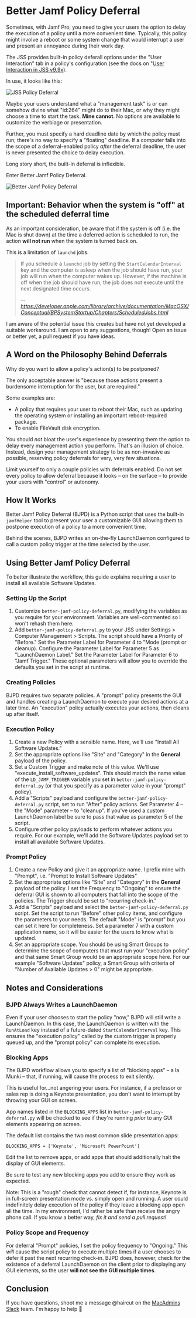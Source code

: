 # Better Jamf Policy Deferral

Sometimes, with Jamf Pro, you need to give your users the option to delay the
execution of a policy until a more convenient time. Typically, this policy might
involve a reboot or some system change that would interrupt a user and present an
annoyance during their work day.

The JSS provides built-in policy deferall options under the "User Interaction"
tab in a policy's configuration (see the docs on "[User Interaction in JSS v9.9x](http://docs.jamf.com/9.9/casper-suite/administrator-guide/User_Interaction.html)).

In use, it looks like this:

![JSS Policy Deferral](https://haircut.keybase.pub/github/better-jamf-policy-deferral/management-task.png)

Maybe your users understand what a "management task" is or can somehow divine
what "id:264" might do to their Mac, or why they might choose a time to start
the task. **Mine cannot**. No options are available to customize the verbiage
or presentation. 

Further, you must specify a hard deadline date by which the policy must run; 
there's no way to specify a "floating" deadline. If a computer falls into the 
scope of a deferral-enabled policy _after_ the deferral deadline, the user is
never presented the choice to delay execution.

Long story short, the built-in deferral is inflexible.

Enter Better Jamf Policy Deferral.

![Better Jamf Policy Deferral](https://haircut.keybase.pub/github/better-jamf-policy-deferral/better-policy-deferment.gif)

## Important: Behavior when the system is "off" at the scheduled deferral time

As an important consideration, be aware that if the system is off (i.e. the Mac
is shut down) at the time a deferred action is scheduled to run, the action 
**will not run** when the system is turned back on.

This is a limitation of `launchd` jobs.

> If you schedule a `launchd` job by setting the `StartCalendarInterval` key and 
> the computer is asleep when the job should have run, your job will run when 
> the computer wakes up. However, if the machine is off when the job should 
> have run, the job does not execute until the next designated time occurs.
> 
> -- <cite>https://developer.apple.com/library/archive/documentation/MacOSX/Conceptual/BPSystemStartup/Chapters/ScheduledJobs.html</cite>

I am aware of the potential issue this creates but have not yet developed
a suitable workaround. I am open to any suggestions, though! Open an issue
or better yet, a pull request if you have ideas.

## A Word on the Philosophy Behind Deferrals

Why do you want to allow a policy's action(s) to be postponed?

The only acceptable answer is "because those actions present a burdensome
interruption for the user, but are required."

Some examples are:

- A policy that requires your user to reboot their Mac, such as updating the 
  operating system or installing an important reboot-required package.
- To enable FileVault disk encryption.

You should _not_ bloat the user's experience by presenting them the option to 
delay every management action you perform. That's an illusion of choice. Instead,
design your management strategy to be as non-invasive as possible, reserving
policy deferrals for very, very few situations.

Limit yourself to only a couple policies with deferrals enabled. Do not set every
policy to allow deferral because it looks – on the surface – to provide your users
with "control" or autonomy.

## How It Works

Better Jamf Policy Deferral (BJPD) is a Python script that uses the built-in `jamfHelper`
tool to present your user a customizable GUI allowing them to postpone execution
of a policy to a more convenient time.

Behind the scenes, BJPD writes an on-the-fly LaunchDaemon configured to call a
custom policy trigger at the time selected by the user.

## Using Better Jamf Policy Deferral

To better illustrate the workflow, this guide explains requiring a user to install
all available Software Updates.

### Setting Up the Script

1. Customize `better-jamf-policy-deferral.py`, modifying the variables as you
   require for your environment. Variables are well-commented so I won't rehash
   them here. 
2. Add `better-jamf-policy-deferral.py` to your JSS under Settings > Computer 
   Management > Scripts. The script should have a Priority of "Before." Set the
   Parameter Label for Parameter 4 to "Mode (prompt or cleanup).
   Configure the Parameter Label for Parameter 5 as "LaunchDaemon Label." Set 
   the Parameter Label for Parameter 6 to "Jamf Trigger." These optional 
   parameters will allow you to override the defaults you set in the script at
   runtime.

### Creating Policies

BJPD requires two separate policies. A "prompt" policy presents the GUI and handles
creating a LaunchDaemon to execute your desired actions at a later time. An
"execution" policy actually executes your actions, then cleans up after itself.

### Execution Policy

1. Create a new Policy with a sensible name. Here, we'll use "Install All Software
   Updates."
2. Set the appropriate options like "Site" and "Category" in the **General** payload
   of the policy.
3. Set a Custom Trigger and make note of this value. We'll use "execute_install_software_updates".
   This should match the name value of the `LD_JAMF_TRIGGER` variable you set in
   `better-jamf-policy-deferral.py` (or that you specify as a parameter value in
   your "prompt" policy).
4. Add a "Scripts" payload and configure the `better-jamf-policy-deferral.py`
   script, set to run "After" policy actions. Set Parameter 4 – the "Mode" 
   parameter – to "cleanup". If you've used a custom LaunchDaemon
   label be sure to pass that value as parameter 5 of the script.
5. Configure other policy payloads to perform whatever actions you require. For
   our example, we'll add the Software Updates payload set to install all 
   available Software Updates. 


### Prompt Policy

1. Create a new Policy and give it an appropriate name. I prefix mine with "Prompt", 
   i.e. "Prompt to Install Software Updates"
2. Set the appropriate options like "Site" and "Category" in the **General** payload
   of the policy. I set the Frequency to "Ongoing" to ensure the deferral GUI is
   shown to all computers that fall into the scope of the policies. The Trigger
   should be set to "recurring check-in."
3. Add a "Scripts" payload and select the `better-jamf-policy-deferral.py` script.
   Set the script to run "Before" other policy items, and configure the parameters
   to your needs. The default "Mode" is "prompt" but you can set it here for
   completeness.
   Set a parameter 7 with a custom application name, so it will be easier for the users to know
   what is updated.
4. Set an appropriate scope. You should be using Smart Groups to determine the 
   scope of computers that must run your "execution policy" and that same Smart
   Group would be an appropriate scope here. For our example "Software Updates"
   policy, a Smart Group with criteria of "Number of Available Updates > 0" 
   might be appropriate.

## Notes and Considerations

### BJPD Always Writes a LaunchDaemon

Even if your user chooses to start the policy "now," BJPD will still write a 
LaunchDaemon. In this case, the LaunchDaemon is written with the `RunAtLoad`
key instead of a future-dated `StartCalendarInterval` key. This ensures the
"execution policy" called by the custom trigger is properly queued up, and the
"prompt policy" can complete its execution.

### Blocking Apps
The BJPD workflow allows you to specify a list of "blocking apps" – a la Munki – 
that, if running, will cause the process to exit silently.

This is useful for...not angering your users. For instance, if a professor or
sales rep is doing a Keynote presentation, you don't want to interrupt by 
throwing your GUI on screen.

App names listed in the `BLOCKING_APPS` list in `better-jamf-policy-deferral.py`
will be checked to see if they're running _prior_ to any GUI elements appearing
on screen.

The default list contains the two most common slide presentation apps:

`BLOCKING_APPS = ['Keynote', 'Microsoft PowerPoint']`

Edit the list to remove apps, or add apps that should additionally halt the
display of GUI elements.

Be sure to test any new blocking apps you add to ensure they work as expected.

Note: This is a "rough" check that cannot detect if, for instance, Keynote is in
full-screen presentation mode vs. simply open and running. A user could indefinitely
delay execution of the policy if they leave a blocking app open all the time.
In my environment, I'd rather be safe than receive the angry phone call. If you
know a better way, _fix it and send a pull request!_

### Policy Scope and Frequency

For deferral "Prompt" policies, I set the policy frequency to "Ongoing." This
_will_ cause the script policy to execute multiple times if a user chooses to 
defer it past the next recurring check-in. BJPD does, however, check for the
existence of a deferral LaunchDaemon on the client prior to displaying any GUI
elements, so the user **will not see the GUI multiple times**.

## Conclusion

If you have questions, shoot me a message @haircut on the [MacAdmins Slack](https://macadmins.slack.com)
team. I'm happy to help :hamburger:
